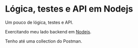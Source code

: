 # Lógica, testes e API em Nodejs

Um pouco de lógica, testes e API.

Exercitando meu lado backend em [Nodejs]().

Tenho até uma collection do Postman.
